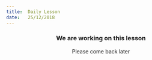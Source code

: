 ```yaml
---
title:  Daily Lesson
date:   25/12/2018
---
```


### <center>We are working on this lesson</center>
<center>Please come back later</center>